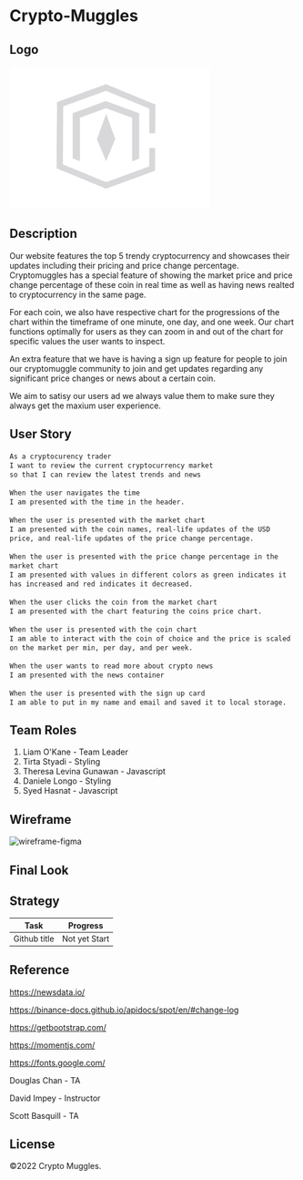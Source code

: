 # Crypto-Muggles

## Logo
<img src="assets/images/CryptoMugglesIcon.png" width=351 height=249 alt="cryptomuggle-logo">

## Description 

Our website features the top 5 trendy cryptocurrency and showcases their updates including their pricing and price change percentage. Cryptomuggles has a special feature of showing the market price and price change percentage of these coin in real time as well as having news realted to cryptocurrency in the same page.

For each coin, we also have respective chart for the progressions of the chart within the timeframe of one minute, one day, and one week. Our chart functions optimally for users as they can zoom in and out of the chart for specific values the user wants to inspect.

An extra feature that we have is having a sign up feature for people to join our cryptomuggle community to join and get updates regarding any significant price changes or news about a certain coin. 

We aim to satisy our users ad we always value them to make sure they always get the maxium user experience.


## User Story
```
As a cryptocurency trader
I want to review the current cryptocurrency market
so that I can review the latest trends and news

When the user navigates the time 
I am presented with the time in the header. 

When the user is presented with the market chart
I am presented with the coin names, real-life updates of the USD price, and real-life updates of the price change percentage.

When the user is presented with the price change percentage in the market chart
I am presented with values in different colors as green indicates it has increased and red indicates it decreased.

When the user clicks the coin from the market chart   
I am presented with the chart featuring the coins price chart. 

When the user is presented with the coin chart 
I am able to interact with the coin of choice and the price is scaled on the market per min, per day, and per week.

When the user wants to read more about crypto news 
I am presented with the news container

When the user is presented with the sign up card
I am able to put in my name and email and saved it to local storage.
```


## Team Roles 
1. Liam O'Kane - Team Leader
2. Tirta Styadi - Styling
3. Theresa Levina Gunawan  - Javascript
4. Daniele Longo - Styling
5. Syed Hasnat - Javascript

## Wireframe
<img src="assets/images/Crypto Muggles – Figma.gif" alt="wireframe-figma">

## Final Look



## Strategy 
| Task       | Progress      | 
| ------------- |:-------------:| 
| Github title | Not yet  Start| 


## Reference

https://newsdata.io/

https://binance-docs.github.io/apidocs/spot/en/#change-log

https://getbootstrap.com/

https://momentjs.com/

https://fonts.google.com/

Douglas Chan - TA

David Impey - Instructor

Scott Basquill - TA

## License

©2022 Crypto Muggles.



